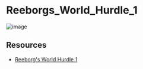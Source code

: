 # Reeborgs_World_Hurdle_1

![image](https://github.com/drashtee-parmar/Reeborgs_World_Hurdle_1/assets/92812999/26b752dd-d3e6-4243-9d50-7ead31ca46e8)

## Resources
- [Reeborg's World Hurdle 1](https://reeborg.ca/reeborg.html?lang=en&mode=python&menu=worlds%2Fmenus%2Freeborg_intro_en.json&name=Hurdle%201&url=worlds%2Ftutorial_en%2Fhurdle1.json)

